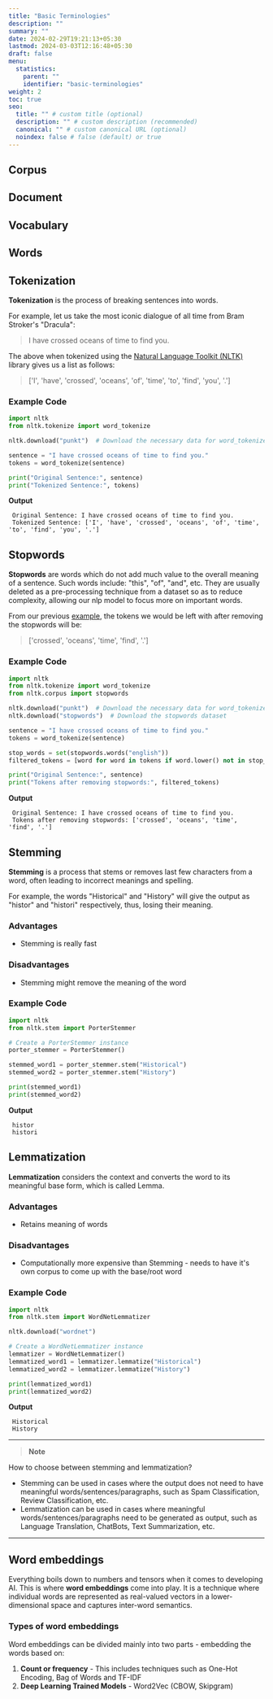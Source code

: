 ```yaml
---
title: "Basic Terminologies"
description: ""
summary: ""
date: 2024-02-29T19:21:13+05:30
lastmod: 2024-03-03T12:16:48+05:30
draft: false
menu:
  statistics:
    parent: ""
    identifier: "basic-terminologies"
weight: 2
toc: true
seo:
  title: "" # custom title (optional)
  description: "" # custom description (recommended)
  canonical: "" # custom canonical URL (optional)
  noindex: false # false (default) or true
---
```

## Corpus

## Document

## Vocabulary

## Words

## Tokenization

**Tokenization** is the process of breaking sentences into words.

For example, let us take the most iconic dialogue of all time from Bram Stroker's "Dracula":

> I have crossed oceans of time to find you.

The above when tokenized using the [Natural Language Toolkit (NLTK)](https://www.nltk.org/) library gives us a list as follows:

> ['I', 'have', 'crossed', 'oceans', 'of', 'time', 'to', 'find', 'you', '.']

### Example Code

```python
import nltk
from nltk.tokenize import word_tokenize

nltk.download("punkt")  # Download the necessary data for word_tokenize

sentence = "I have crossed oceans of time to find you."
tokens = word_tokenize(sentence)

print("Original Sentence:", sentence)
print("Tokenized Sentence:", tokens)
```

**Output**

```
 Original Sentence: I have crossed oceans of time to find you.
 Tokenized Sentence: ['I', 'have', 'crossed', 'oceans', 'of', 'time', 'to', 'find', 'you', '.']
```

## Stopwords

**Stopwords** are words which do not add much value to the overall meaning of a sentence. Such words include: "this", "of", "and", etc. They are usually deleted as a pre-processing technique from a dataset so as to reduce complexity, allowing our nlp model to focus more on important words.

From our previous [example](#tokenization), the tokens we would be left with after removing the stopwords will be:

> ['crossed', 'oceans', 'time', 'find', '.']

### Example Code

```python
import nltk
from nltk.tokenize import word_tokenize
from nltk.corpus import stopwords

nltk.download("punkt")  # Download the necessary data for word_tokenize
nltk.download("stopwords")  # Download the stopwords dataset

sentence = "I have crossed oceans of time to find you."
tokens = word_tokenize(sentence)

stop_words = set(stopwords.words("english"))
filtered_tokens = [word for word in tokens if word.lower() not in stop_words]

print("Original Sentence:", sentence)
print("Tokens after removing stopwords:", filtered_tokens)
```

**Output**

```
 Original Sentence: I have crossed oceans of time to find you.
 Tokens after removing stopwords: ['crossed', 'oceans', 'time', 'find', '.']
```

## Stemming

**Stemming** is a process that stems or removes last few characters from a word, often leading to incorrect meanings and spelling.

For example, the words "Historical" and "History" will give the output as "histor" and "histori" respectively, thus, losing their meaning.

### Advantages

* Stemming is really fast

### Disadvantages

* Stemming might remove the meaning of the word

### Example Code

```python
import nltk
from nltk.stem import PorterStemmer

# Create a PorterStemmer instance
porter_stemmer = PorterStemmer()

stemmed_word1 = porter_stemmer.stem("Historical")
stemmed_word2 = porter_stemmer.stem("History")

print(stemmed_word1)
print(stemmed_word2)
```

**Output**

```
 histor
 histori
```

## Lemmatization

**Lemmatization** considers the context and converts the word to its meaningful base form, which is called Lemma.

 ### Advantages

* Retains meaning of words

### Disadvantages

* Computationally more expensive than Stemming - needs to have it's own corpus to come up with the base/root word

### Example Code

```python
import nltk
from nltk.stem import WordNetLemmatizer

nltk.download("wordnet")

# Create a WordNetLemmatizer instance
lemmatizer = WordNetLemmatizer()
lemmatized_word1 = lemmatizer.lemmatize("Historical")
lemmatized_word2 = lemmatizer.lemmatize("History")

print(lemmatized_word1)
print(lemmatized_word2)
```

**Output**

```
 Historical
 History
```

---
> **Note**

How to choose between stemming and lemmatization?
* Stemming can be used in cases where the output does not need to have meaningful words/sentences/paragraphs, such as Spam Classification, Review Classification, etc.
* Lemmatization can be used in cases where meaningful words/sentences/paragraphs need to be generated as output, such as Language Translation, ChatBots, Text Summarization, etc.

---

## Word embeddings

Everything boils down to numbers and tensors when it comes to developing AI. This is where **word embeddings** come into play. It is a technique where individual words are represented as real-valued vectors in a lower-dimensional space and captures inter-word semantics.

### Types of word embeddings

Word embeddings can be divided mainly into two parts - embedding the words based on:
1. **Count or frequency** - This includes techniques such as One-Hot Encoding, Bag of Words and TF-IDF
2. **Deep Learning Trained Models** - Word2Vec (CBOW, Skipgram)